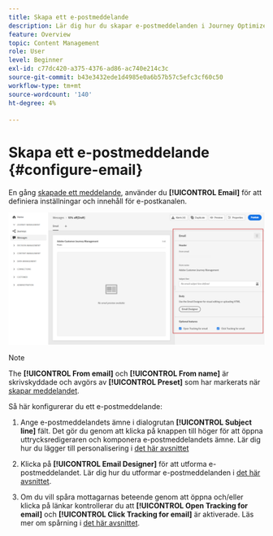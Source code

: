 ```yaml
---
title: Skapa ett e-postmeddelande
description: Lär dig hur du skapar e-postmeddelanden i Journey Optimizer
feature: Overview
topic: Content Management
role: User
level: Beginner
exl-id: c77dc420-a375-4376-ad86-ac740e214c3c
source-git-commit: b43e3432ede1d4985e0a6b57b57c5efc3cf60c50
workflow-type: tm+mt
source-wordcount: '140'
ht-degree: 4%

---
```


# Skapa ett e-postmeddelande {#configure-email}

En gång [skapade ett meddelande](create-message.md), använder du **[!UICONTROL Email]** för att definiera inställningar och innehåll för e-postkanalen.

![](assets/emails-configuration.png)

>[!NOTE]
>
>The **[!UICONTROL From email]** och **[!UICONTROL From name]** är skrivskyddade och avgörs av **[!UICONTROL Preset]** som har markerats när [skapar meddelandet](create-message.md).

Så här konfigurerar du ett e-postmeddelande:

1. Ange e-postmeddelandets ämne i dialogrutan **[!UICONTROL Subject line]** fält. Det gör du genom att klicka på knappen till höger för att öppna uttrycksredigeraren och komponera e-postmeddelandets ämne. Lär dig hur du lägger till personalisering i [det här avsnittet](../personalization/personalize.md)

1. Klicka på **[!UICONTROL Email Designer]** för att utforma e-postmeddelandet. Lär dig hur du utformar e-postmeddelanden i [det här avsnittet](design-emails.md).

1. Om du vill spåra mottagarnas beteende genom att öppna och/eller klicka på länkar kontrollerar du att **[!UICONTROL Open Tracking for email]** och **[!UICONTROL Click Tracking for email]** är aktiverade. Läs mer om spårning i [det här avsnittet](message-tracking.md).
